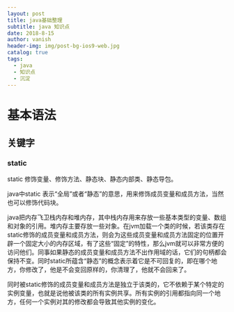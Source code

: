 ```yaml
---
layout: post
title: java基础整理
subtitle: java 知识点
date: 2018-8-15
author: vanish
header-img: img/post-bg-ios9-web.jpg
catalog: true
tags:
  - java
  - 知识点
  - 沉淀
---
```


# 基本语法

## 关键字

### static
static 修饰变量、修饰方法、静态块、静态内部类、静态导包。

java中static 表示“全局”或者“静态”的意思，用来修饰成员变量和成员方法，当然也可以修饰代码块。

java把内存飞卫栈内存和堆内存，其中栈内存用来存放一些基本类型的变量、数组和对象的引用。堆内存主要存放一些对象。在jvm加载一个类的时候，若该类存在static修饰的成员变量和成员方法，则会为这些成员变量和成员方法固定的位置开辟一个固定大小的内存区域，有了这些“固定”的特性，那么jvm就可以非常方便的访问他们。同事如果静态的成员变量和成员方法不出作用域的话，它们的句柄都会保持不变。同时static所蕴含“静态”的概念表示着它是不可回复的，即在哪个地方，你修改了，他是不会变回原样的，你清理了，他就不会回来了。

同时被static修饰的成员变量和成员方法是独立于该类的，它不依赖于某个特定的实例变量，也就是说他被该类的所有实例共享。所有实例的引用都指向同一个地方，任何一个实例对其的修改都会导致其他实例的变化。


